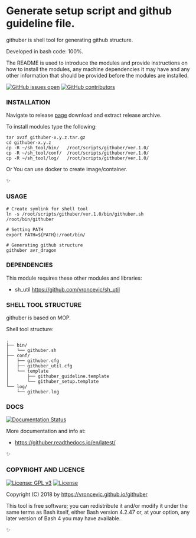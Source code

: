 # Generate setup script and github guideline file.

githuber is shell tool for generating github structure.

Developed in bash code: 100%.

The README is used to introduce the modules and provide instructions on
how to install the modules, any machine dependencies it may have and any
other information that should be provided before the modules are installed.

[![GitHub issues open](https://img.shields.io/github/issues/vroncevic/githuber.svg)](https://github.com/vroncevic/githuber/issues)
 [![GitHub contributors](https://img.shields.io/github/contributors/vroncevic/githuber.svg)](https://github.com/vroncevic/githuber/graphs/contributors)

### INSTALLATION

Navigate to release [page](https://github.com/vroncevic/githuber/releases) download and extract release archive.

To install modules type the following:

```
tar xvzf githuber-x.y.z.tar.gz
cd githuber-x.y.z
cp -R ~/sh_tool/bin/   /root/scripts/githuber/ver.1.0/
cp -R ~/sh_tool/conf/  /root/scripts/githuber/ver.1.0/
cp -R ~/sh_tool/log/   /root/scripts/githuber/ver.1.0/
```

Or You can use docker to create image/container.

:sparkles:

### USAGE

```
# Create symlink for shell tool
ln -s /root/scripts/githuber/ver.1.0/bin/githuber.sh /root/bin/githuber

# Setting PATH
export PATH=${PATH}:/root/bin/

# Generating github structure
githuber avr_dragon
```

### DEPENDENCIES

This module requires these other modules and libraries:

* sh_util https://github.com/vroncevic/sh_util

### SHELL TOOL STRUCTURE

githuber is based on MOP.

Shell tool structure:
```
.
├── bin/
│   └── githuber.sh
├── conf/
│   ├── githuber.cfg
│   ├── githuber_util.cfg
│   └── template
│       ├── githuber_guideline.template
│       └── githuber_setup.template
└── log/
    └── githuber.log
```

### DOCS

[![Documentation Status](https://readthedocs.org/projects/githuber/badge/?version=latest)](https://githuber.readthedocs.io/projects/githuber/en/latest/?badge=latest)

More documentation and info at:

* https://githuber.readthedocs.io/en/latest/

:sparkles:

### COPYRIGHT AND LICENCE

[![License: GPL v3](https://img.shields.io/badge/License-GPLv3-blue.svg)](https://www.gnu.org/licenses/gpl-3.0) [![License](https://img.shields.io/badge/License-Apache%202.0-blue.svg)](https://opensource.org/licenses/Apache-2.0)

Copyright (C) 2018 by https://vroncevic.github.io/githuber

This tool is free software; you can redistribute it and/or modify
it under the same terms as Bash itself, either Bash version 4.2.47 or,
at your option, any later version of Bash 4 you may have available.

:sparkles:

